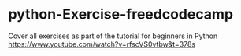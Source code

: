 # python-Exercise-freedcodecamp
Cover all exercises as part of the tutorial for beginners in Python https://www.youtube.com/watch?v=rfscVS0vtbw&t=378s
